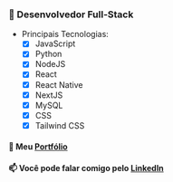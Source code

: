 ### :balloon: Desenvolvedor Full-Stack
- Principais Tecnologias:
    - [x] JavaScript
    - [x] Python
    - [x] NodeJS
    - [x] React
    - [x] React Native
    - [x] NextJS
    - [x] MySQL
    - [x] CSS
    - [x] Tailwind CSS
    
#### :floppy_disk: Meu <a href="https://isaacmagno.github.io/myPort/">Portfólio</a>
#### 📫 Você pode falar comigo pelo <a href="https://www.linkedin.com/in/isaacmagno/">LinkedIn</a>
